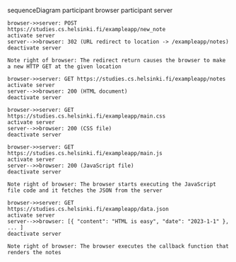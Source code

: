 sequenceDiagram
    participant browser
    participant server

    browser->>server: POST https://studies.cs.helsinki.fi/exampleapp/new_note
    activate server
    server-->>browser: 302 (URL redirect to location -> /exampleapp/notes)
    deactivate server

    Note right of browser: The redirect return causes the browser to make a new HTTP GET at the given location

    browser->>server: GET https://studies.cs.helsinki.fi/exampleapp/notes
    activate server
    server-->>browser: 200 (HTML document)
    deactivate server

    browser->>server: GET https://studies.cs.helsinki.fi/exampleapp/main.css
    activate server
    server-->>browser: 200 (CSS file)
    deactivate server

    browser->>server: GET https://studies.cs.helsinki.fi/exampleapp/main.js
    activate server
    server-->>browser: 200 (JavaScript file)
    deactivate server

    Note right of browser: The browser starts executing the JavaScript file code and it fetches the JSON from the server

    browser->>server: GET https://studies.cs.helsinki.fi/exampleapp/data.json
    activate server
    server-->>browser: [{ "content": "HTML is easy", "date": "2023-1-1" }, ... ]
    deactivate server

    Note right of browser: The browser executes the callback function that renders the notes
